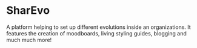 # SharEvo
A platform helping to set up different evolutions inside an organizations. It features the creation of moodboards, living styling guides, blogging and much much more!
